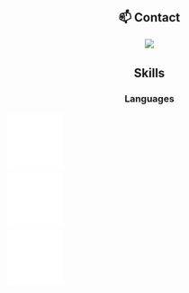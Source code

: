 <div align="center">

## 📫 Contact

<a href="https://skillicons.dev">
  <img src="https://skillicons.dev/icons?i=discord"/>
</a>

## Skills

### Languages

</div>

<div class="row">
  <div class="column">
    <img src="./images/cpp-logo.svg"
          style="width: 100px; height: 100px;"
          alt="C++ Logo"
          />
  </div>
  <div class="column">
    <img src="./images/erlang-logo.svg"
          style="width: 100px; height: 100px;"
          alt="Erlang Logo"
          />
  </div>
  <div class="column">
    <img src="./images/java-logo.svg"
          style="width: 100px; height: 100px;"
          alt="Java Logo"
          />
  </div>
</div>








<!--
**DoubleXEric/DoubleXEric** is a ✨ _special_ ✨ repository because its `README.md` (this file) appears on your GitHub profile.

Here are some ideas to get you started:

- 🔭 I’m currently working on ...
- 🌱 I’m currently learning ...
- 👯 I’m looking to collaborate on ...
- 🤔 I’m looking for help with ...
- 💬 Ask me about ...
- 📫 How to reach me: ...
- 😄 Pronouns: ...
- ⚡ Fun fact: ...
-->
